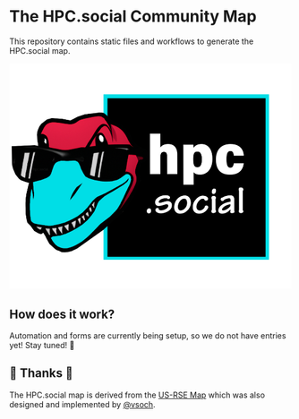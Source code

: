 # The HPC.social Community Map

This repository contains static files and workflows to generate the HPC.social map. 

![assets/img/logo.png](assets/img/logo.png)

## How does it work?

Automation and forms are currently being setup, so we do not have entries yet!
Stay tuned! 🎵️

## 🎨️ Thanks 🎨️

The HPC.social map is derived from the [US-RSE Map](https://us-rse.org/usrse-map) which was
also designed and implemented by [@vsoch](https://github.com/vsoch).
